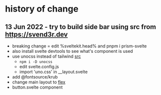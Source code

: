 # history of change

## 13 Jun 2022 - try to build side bar using src from https://svend3r.dev
- breaking change = edit %sveltekit.head% and pnpm i prism-svelte
- also install svelte devtools to see what's component is used
- use unocss instead of tailwind [src](https://github.com/unocss/unocss/blob/main/examples/sveltekit)
  - `npm i -D unocss`
  - edit svelte.config.js
  - import 'uno.css' in __layout.svelte
- add @fontsource/krub
- change main layout to [flex](https://dev.to/domysee/keeping-the-footer-at-the-bottom-with-css-flexbox-5h5f)
- button.svelte component
